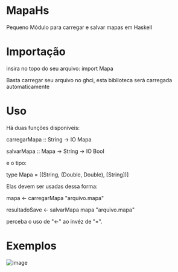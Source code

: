 # MapaHs
Pequeno Módulo para carregar e salvar mapas em Haskell

# Importação

insira no topo do seu arquivo:
import Mapa

Basta carregar seu arquivo no ghci, esta biblioteca será carregada automaticamente

# Uso

Há duas funções disponíveis:


carregarMapa :: String -> IO Mapa

salvarMapa :: Mapa -> String -> IO Bool


e o tipo:

type Mapa = [(String, (Double, Double), [String])]


Elas devem ser usadas dessa forma:


mapa <- carregarMapa "arquivo.mapa"

resultadoSave <- salvarMapa mapa "arquivo.mapa" 


perceba o uso de "<-" ao invéz de "=".

# Exemplos

![image](https://github.com/Cubidev3/MapaHs/assets/100206395/d20afff4-7847-4b02-8870-f1668d526461)
